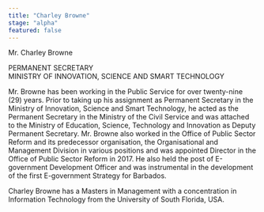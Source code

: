 ```yaml
---
title: "Charley Browne"
stage: "alpha"
featured: false
---
```


Mr. Charley Browne

PERMANENT SECRETARY  
MINISTRY OF INNOVATION, SCIENCE AND SMART TECHNOLOGY

Mr.
Browne has been working in the Public Service for over twenty-nine (29) years.
Prior to taking up his assignment as Permanent Secretary in the Ministry of
Innovation, Science and Smart Technology, he acted as the Permanent Secretary
in the Ministry of the Civil Service and was attached to the Ministry of
Education, Science, Technology and Innovation as Deputy Permanent Secretary.
Mr. Browne also worked in the Office of Public Sector Reform and its predecessor
organisation, the Organisational and Management Division in various positions
and was appointed Director in the Office of Public Sector Reform in 2017. He also
held the post of E-government Development Officer and was instrumental in the
development of the first E-government Strategy for Barbados.

Charley
Browne has a Masters in Management with a concentration in Information
Technology from the University of South Florida, USA.